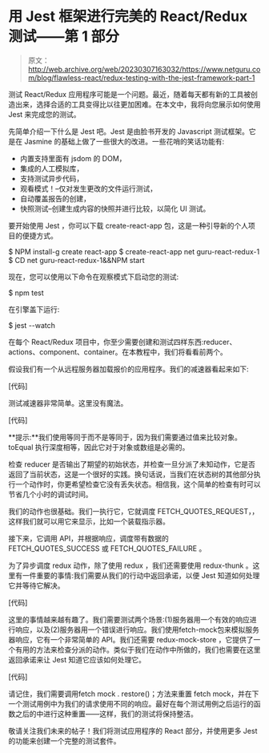 # 用 Jest 框架进行完美的 React/Redux 测试——第 1 部分

> 原文：<http://web.archive.org/web/20230307163032/https://www.netguru.com/blog/flawless-react/redux-testing-with-the-jest-framework-part-1>

 测试 React/Redux 应用程序可能是一个问题。最近，随着每天都有新的工具被创造出来，选择合适的工具变得比以往更加困难。在本文中，我将向您展示如何使用 Jest 来完成您的测试。

先简单介绍一下什么是 Jest 吧。Jest 是由脸书开发的 Javascript 测试框架。它是在 Jasmine 的基础上做了一些很大的改进。一些花哨的笑话功能有:

*   内置支持里面有 jsdom 的 DOM，
*   集成的人工模拟库，
*   支持测试异步代码，
*   观看模式！–仅对发生更改的文件运行测试，
*   自动覆盖报告的创建，
*   快照测试–创建生成内容的快照并进行比较，以简化 UI 测试。

要开始使用 Jest ，你可以下载 create-react-app 包，这是一种引导新的个人项目的便捷方式。

$ NPM install-g create react-app
$ create-react-app net guru-react-redux-1
$ CD net guru-react-redux-1&&NPM start

现在，您可以使用以下命令在观察模式下启动您的测试:

$ npm test

在引擎盖下运行:

$ jest --watch

在每个 React/Redux 项目中，你至少需要创建和测试四样东西:reducer、actions、component、container。在本教程中，我们将看看前两个。

假设我们有一个从远程服务器加载报价的应用程序。我们的减速器看起来如下:

[代码]

测试减速器非常简单。这里没有魔法。

[代码]

**提示:**我们使用等同于而不是等同于，因为我们需要通过值来比较对象。 toEqual 执行深度相等，因此它对于对象或数组是必需的。

检查 reducer 是否输出了期望的初始状态，并检查一旦分派了未知动作，它是否返回了当前状态，这是一个很好的实践。换句话说，当我们在状态树的其他部分执行一个动作时，你更希望检查它没有丢失状态。相信我，这个简单的检查有时可以节省几个小时的调试时间。

我们的动作也很基础。我们一执行它，它就调度 FETCH_QUOTES_REQUEST，，这样我们就可以用它来显示，比如一个装载指示器。

接下来，它调用 API，并根据响应，调度带有数据的 FETCH_QUOTES_SUCCESS 或 FETCH_QUOTES_FAILURE 。

为了异步调度 redux 动作，除了使用 redux ，我们还需要使用 redux-thunk 。这里有一件重要的事情:我们需要从我们的行动中返回承诺，以便 Jest 知道如何处理它并等待它解决。

[代码]

这里的事情越来越有趣了。我们需要测试两个场景:(1)服务器用一个有效的响应进行响应，以及(2)服务器用一个错误进行响应。我们使用fetch-mock包来模拟服务器响应，它有一个非常简单的 API。我们还需要 redux-mock-store ，它提供了一个有用的方法来检查分派的动作。类似于我们在动作中所做的，我们也需要在这里返回承诺来让 Jest 知道它应该如何处理它。

[代码]

请记住，我们需要调用fetch mock . restore()；方法来重置 fetch mock，并在下一个测试用例中为我们的请求使用不同的响应。最好在每个测试用例之后运行的函数之后的中进行这种重置——这样，我们的测试将保持整洁。

敬请关注我们未来的帖子！我们将测试应用程序的 React 部分，并使用更多 Jest 的功能来创建一个完整的测试套件。